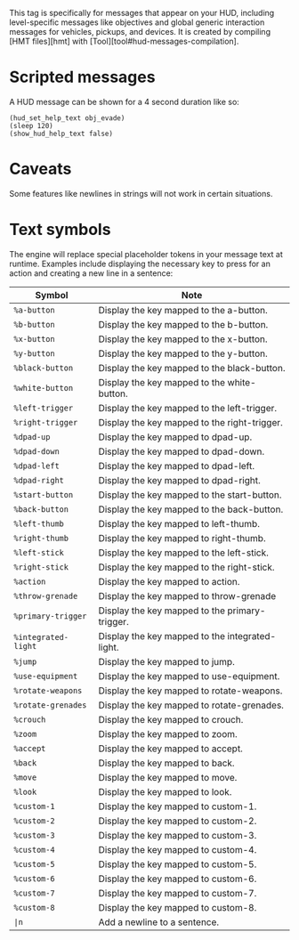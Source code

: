This tag is specifically for messages that appear on your HUD, including level-specific messages like objectives and global generic interaction messages for vehicles, pickups, and devices. It is created by compiling [HMT files][hmt] with [Tool][tool#hud-messages-compilation].

# Scripted messages
A HUD message can be shown for a 4 second duration like so:

```hsc
(hud_set_help_text obj_evade)
(sleep 120)
(show_hud_help_text false)
```

# Caveats
Some features like newlines in strings will not work in certain situations.

# Text symbols
The engine will replace special placeholder tokens in your message text at runtime. Examples include displaying the necessary key to press for an action and creating a new line in a sentence:

| Symbol               | Note                                                                                                                                |
| -------------------- | ----------------------------------------------------------------------------------------------------------------------------------- |
| `%a-button`          | Display the key mapped to the a-button.                                                                                             |
| `%b-button`          | Display the key mapped to the b-button.                                                                                             |
| `%x-button`          | Display the key mapped to the x-button.                                                                                             |
| `%y-button`          | Display the key mapped to the y-button.                                                                                             |
| `%black-button`      | Display the key mapped to the black-button.                                                                                         |
| `%white-button`      | Display the key mapped to the white-button.                                                                                         |
| `%left-trigger`      | Display the key mapped to the left-trigger.                                                                                         |
| `%right-trigger`     | Display the key mapped to the right-trigger.                                                                                        |
| `%dpad-up`           | Display the key mapped to dpad-up.                                                                                                  |
| `%dpad-down`         | Display the key mapped to dpad-down.                                                                                                |
| `%dpad-left`         | Display the key mapped to dpad-left.                                                                                                |
| `%dpad-right`        | Display the key mapped to dpad-right.                                                                                               |
| `%start-button`      | Display the key mapped to the start-button.                                                                                         |
| `%back-button`       | Display the key mapped to the back-button.                                                                                          |
| `%left-thumb`        | Display the key mapped to left-thumb.                                                                                               |
| `%right-thumb`       | Display the key mapped to right-thumb.                                                                                              |
| `%left-stick`        | Display the key mapped to the left-stick.                                                                                           |
| `%right-stick`       | Display the key mapped to the right-stick.                                                                                          |
| `%action`            | Display the key mapped to action.                                                                                                   |
| `%throw-grenade`     | Display the key mapped to throw-grenade                                                                                             |
| `%primary-trigger`   | Display the key mapped to the primary-trigger.                                                                                      |
| `%integrated-light`  | Display the key mapped to the integrated-light.                                                                                     |
| `%jump`              | Display the key mapped to jump.                                                                                                     |
| `%use-equipment`     | Display the key mapped to use-equipment.                                                                                            |
| `%rotate-weapons`    | Display the key mapped to rotate-weapons.                                                                                           |
| `%rotate-grenades`   | Display the key mapped to rotate-grenades.                                                                                          |
| `%crouch`            | Display the key mapped to crouch.                                                                                                   |
| `%zoom`              | Display the key mapped to zoom.                                                                                                     |
| `%accept`            | Display the key mapped to accept.                                                                                                   |
| `%back`              | Display the key mapped to back.                                                                                                     |
| `%move`              | Display the key mapped to move.                                                                                                     |
| `%look`              | Display the key mapped to look.                                                                                                     |
| `%custom-1`          | Display the key mapped to custom-1.                                                                                                 |
| `%custom-2`          | Display the key mapped to custom-2.                                                                                                 |
| `%custom-3`          | Display the key mapped to custom-3.                                                                                                 |
| `%custom-4`          | Display the key mapped to custom-4.                                                                                                 |
| `%custom-5`          | Display the key mapped to custom-5.                                                                                                 |
| `%custom-6`          | Display the key mapped to custom-6.                                                                                                 |
| `%custom-7`          | Display the key mapped to custom-7.                                                                                                 |
| `%custom-8`          | Display the key mapped to custom-8.                                                                                                 |
| <code>&#124;n</code> | Add a newline to a sentence.                                                                                                        |
